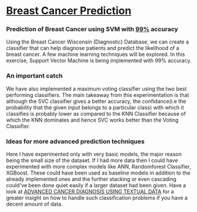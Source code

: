 <h1><u>Breast Cancer Prediction</u></h1>

<h3>Prediction of Breast Cancer using SVM with <u>99%</u> accuracy</h3>
Using the Breast Cancer Wisconsin (Diagnostic) Database, we can create a classifier that can help diagnose patients and predict the likelihood of a breast cancer. A few machine learning techniques will be explored. In this exercise, Support Vector Machine is being implemented with 99% accuracy.
<br>

<h3>An important catch</h3>
We have also implemented a maximum voting classifier using the two best performing classifiers. The main takeaway from this experimentation is that although the SVC classifier gives a better accuracy, the confidance(i.e the probability that the given input belongs to a particular class) with which it classifies is probably lower as compared to the KNN Classifier because of which the KNN dominates and hence SVC works better than the Voting Classifier.

<br>
<h3>Ideas for more advanced prediction techniques</h3>
Here I have experimented only with very basic models, the major reason being the small size of the dataset. If I had more data then I could have experimented with more complex models like ANN, Randomforest Classifier, XGBoost. These could have been used as baseline models in addition to the already implemented ones and the further stacking or even cascading could've been done quiet easily if a larger dataset had been given. 
Have a look at <a href="https://github.com/Saychakr13/Cancer-Diagnosis"><u>ADVANCED CANCER DIAGNOSIS USING TEXTUAL DATA</u></a> for a greater insight on how to handle such classification problems if you have a decent amount of data.
